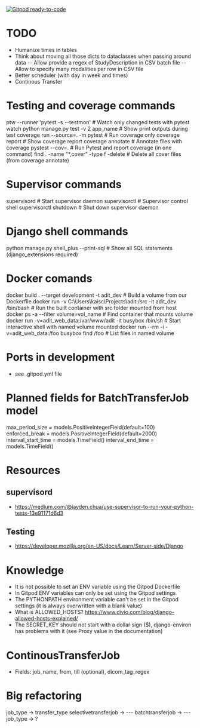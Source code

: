 [![Gitpod ready-to-code](https://img.shields.io/badge/Gitpod-ready--to--code-blue?logo=gitpod)](https://gitpod.io/#https://github.com/medihack/adit)

# TODO

-   Humanize times in tables
-   Think about moving all those dicts to dataclasses when passing around data
    -- Allow provide a regex of StudyDescription in CSV batch file
    -- Allow to specify many modalities per row in CSV file
-   Better scheduler (with day in week and times)
-   Continous Transfer

# Testing and coverage commands

ptw --runner 'pytest -s --testmon' # Watch only changed tests with pytest watch
python manage.py test -v 2 app_name # Show print outputs during test
coverage run --source=. -m pytest # Run coverage only
coverage report # Show coverage report
coverage annotate # Annotate files with coverage
pystest --cov=. # Run Pytest and report coverage (in one command)
find . -name "\*,cover" -type f -delete # Delete all cover files (from coverage annotate)

# Supervisor commands

supervisord # Start supervisor daemon
supervisorctl # Supervisor control shell
supervisorctl shutdown # Shut down supervisor daemon

# Django shell commands

python manage.py shell_plus --print-sql # Show all SQL statements (django_extensions required)

# Docker comands

docker build . --target development -t adit_dev # Build a volume from our Dockerfile
docker run -v C:\Users\kaisc\Projects\adit:/src -it adit_dev /bin/bash # Run the built container with src folder mounted from host
docker ps -a --filter volume=vol_name # Find container that mounts volume
docker run -v=adit_web_data:/var/www/adit -it busybox /bin/sh # Start interactive shell with named volume mounted
docker run --rm -i -v=adit_web_data:/foo busybox find /foo # List files in named volume

# Ports in development

-   see .gitpod.yml file

# Planned fields for BatchTransferJob model

max_period_size = models.PositiveIntegerField(default=100)
enforced_break = models.PositiveIntegerField(default=2000)
interval_start_time = models.TimeField()
interval_end_time = models.TimeField()

# Resources

## supervisord

-   https://medium.com/@jayden.chua/use-supervisor-to-run-your-python-tests-13e91171d6d3

## Testing

-   https://developer.mozilla.org/en-US/docs/Learn/Server-side/Django

# Knowledge

-   It is not possible to set an ENV variable using the Gitpod Dockerfile
-   In Gitpod ENV variables can only be set using the Gitpod settings
-   The PYTHONPATH environment variable can't be set in the Gitpod settings (it is always overwritten with a blank value)
-   What is ALLOWED_HOSTS? https://www.divio.com/blog/django-allowed-hosts-explained/
-   The SECRET_KEY should not start with a dollar sign (\$), django-environ has problems with it (see Proxy value in the documentation)

# ContinousTransferJob

-   Fields: job_name, from, till (optional), dicom_tag_regex

# Big refactoring

job_type -> transfer_type
selectivetransferjob -> ---
batchtransferjob -> ---
job_type -> ?
